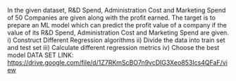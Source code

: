 In the given dataset, R&D Spend, Administration Cost and Marketing Spend of 50 Companies are given along with the profit earned. The target is to prepare an ML model which can predict the profit value of a company if the value of its R&D Spend, Administration Cost and Marketing Spend are given. 
  i) Construct Different Regression algorithms   ii) Divide the data into train set and test set   iii) Calculate different regression metrics   iv) Choose the best model 
DATA SET LINK: 
https://drive.google.com/file/d/1Z7RKmScBO7n9vcDIG3Xeo853Ics4QFaF/view 
 
